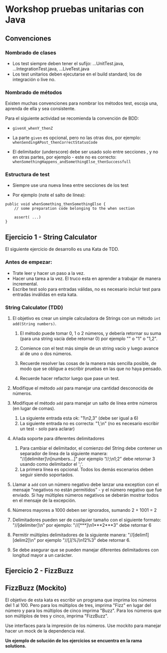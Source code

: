 # Workshop pruebas unitarias con Java

## Convenciones

### Nombrado de clases

* Los test siempre deben tener el sufijo: ...UnitTest.java, ...IntegrationTest.java, ...LiveTest.java
* Los test unitarios deben ejecutarse en el build standard; los de integración o live no.

### Nombrado de métodos

Existen muchas convenciones para nombrar los métodos test, escoja una, aprenda de ella y sea consistente. 

Para el siguiente actividad se recomienda la convención de BDD:

* `givenX_whenY_thenZ`

* La parte `given` es opcional, pero no las otras dos, por ejemplo: 
`whenSendingAPost_thenCorrectStatusCode`

* El delimitador (underscore) debe ser usado solo entre secciones , y no en otras partes, por ejemplo - este no es correcto:  
`whenSomethingHappens_andSomethingElse_thenSuccessfull`

### Estructura de test

* Siempre use una nueva linea entre secciones de los test
- Por ejemplo (note el salto de línea): 

```
public void whenSomething_thenSomethingElse {
    // some preparation code belonging to the when section

    assert( ...)
}
```

## Ejercicio 1 - String Calculator

El siguiente ejercicio de desarrollo es una Kata de TDD.

### Antes de empezar: 

* Trate leer y hacer un paso a la vez.
* Hacer una tarea a la vez. El truco esta en aprender a trabajar de manera incremental.
* Escribe test solo para entradas válidas, no es necesario incluir test para entradas inválidas en esta kata.  

### String Calculator (TDD)

1. El objetivo es crear un simple calculadora de Strings con un método `int add(String numbers)`.

    1. El método puede tomar 0, 1 o 2 números, y debería retornar su suma (para una string vacía debe retornar 0) por ejemplo "" o "1" o "1,2".

    2. Comience con el test más simple de un string vacío y luego avance al de uno o dos números. 

    3. Recuerde resolver las cosas de la manera más sencilla posible, de modo que se obligue a escribir pruebas en las que no haya pensado.

    4. Recuerde hacer refactor luego que pase un test. 

2. Modifique el método `add` para manejar una cantidad desconocida de números.

3. Modifique el método `add` para manejar un salto de línea entre números (en lugar de comas).
    1. La siguiente entrada esta ok:  "1\n2,3"  (debe ser igual a 6)
    2. La siguiente entrada no es correcta:  "1,\n" (no es necesario escribir un test - solo para aclarar)
    
4. Añada soporte para diferentes delimitadores
    1. Para cambiar el delimitador, el comienzo del String debe contener un separador de línea de la siguiente manera: "//[delimiter]\n[numbers…]" por ejemplo “//;\n1;2” debe retornar 3 usando como delimitador el ';'.
    2. La primera línea es opcional. Todos los demás escenarios deben seguir siendo soportados.
5. Llamar a `add` con un número negativo debe lanzar una exception con el mensaje "negativos no están permitidos” - y el número negativo que fue enviado. Si hay múltiples números negativos se deberán mostrar todos en el mensaje de la excepción. 
6. Números mayores a 1000 deben ser ignorados, sumando 2 + 1001  = 2
7. Delimitadores pueden ser de cualquier tamaño con el siguiente formato:  "//[delimiter]\n" por ejemplo: "//[***]\n1\*\*\*2\*\*\*3" debe retornar 6
8. Permitir múltiples delimitadores de la siguiente manera:  "//[delim1][delim2]\n" por ejemplo "//[*][%]\n1*2%3" debe retornar 6.
9. Se debe asegurar que se pueden manejar diferentes delimitadores con longitud mayor a un carácter.

## Ejercicio 2 - FizzBuzz

## FizzBuzz (Mockito)

El objetivo de esta kata es escribir un programa que imprima los números del 1 al 100. Pero para los múltiplos de tres, imprima "Fizz" en lugar del número y para los múltiplos de cinco imprima "Buzz". Para los números que son múltiplos de tres y cinco, imprima "FizzBuzz".

Use interfaces para la impresión de los números. Use mockito para manejar hacer un mock de la dependencia real.

**Un ejemplo de solución de los ejercicios se encuentra en la rama solutions.** 
